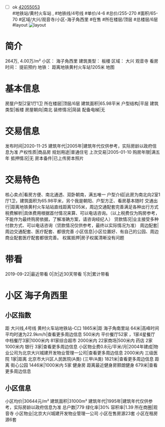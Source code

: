 - [ ] ok [42055053](https://bj.5i5j.com/ershoufang/42055053.html)  
 #地铁站/黄村火车站 ,  #地铁线/4号线
#单价/4-6 #总价/255-270 #面积/65-70   #区域/大兴/观音寺/小区-海子角西里 #在售 #所在楼层/顶层 #总楼层/6层 #layout 
![layout](http://image16.5i5j.com/erp/house/4205/42055053/huxing/chdnajmj07adf3e5.jpg_P5.jpg) 
# 简介 
 264万,  4.00万/m² 
小区： 海子角西里
建筑类型： 板楼
区域： 大兴 观音寺
看房时间： 提前预约
地铁： 距离地铁黄村火车站1205米 地图
# 基本信息 
 房屋户型|2室1厅1卫
所在楼层|顶层/6层
建筑面积|65.98平米
户型结构|平层
建筑类型|板楼
房屋朝向|南北
装修情况|简装
配备电梯|无
# 交易信息 
 发布时间|2020-11-25
建筑年代|2005年|建筑年代仅供参考，实际房龄以政府信息为准
产权性质|商品房
规划用途|普通住宅
上次交易|2005-01-10
购房年限|满五年
抵押情况|无
房本备件|已上传房本照片
# 交易特色 
 核心卖点|看房方便、南北通透、双卧朝南，满五唯一
户型介绍|此房为南北向2室1厅1卫，建筑面积为65.98平米，另个我是朝阳、户型方正、看房基本随时
交通出行|距离地铁黄村火车站站直线距离1205米，周边交通配套完善满足各种出行方式
税费解析|具体费用根据首付情况来算、可以电话咨询。（以上税费仅为购房参考，不能作为最终购房依据，了解准确方案，请咨询经纪人）
贷款情况|业主接受多种付款方式、可以电话咨询（贷款情况仅供参考，最终以实际情况为准）
周边配套|周边交通配套、医疗配套、都很完善
小区信息|小区位置好、有自己的公园、周边商业配套医疗配套都很完善。
权属抵押|房子权属清晰没有问题
# 带看 
 2019-09-22|最近带看	 0|次|近30天带看	 1|次|累计带看
# 小区 海子角西里
## 小区指数 
 距 大兴线,4号线 黄村火车站地铁站-C口 1865米|距 海子角南里站 64米|高峰时间平均时速为22.9km/h|查看更多周边信息
500米内 平价餐厅52家 ，1家4星餐厅
中档餐厅3家|1000米内 81家综合超市
2000米内 22家商场|500米内 药店 2家
1000米内 银行 3家|查看更多周边信息
小区物业费0.8元/平米/月|2004年建成|物业公司为北京大兴城建开发物业管理一公司|查看更多周边信息
2000米内 三级医院 1家|距离 北京市大兴区人民医院(A类) (三甲/A类) 1821米|查看更多周边信息
距离 街心公园 1446米|1000米内 5家 健身房
距离最近健身房颢朗健身 679米|查看更多周边信息
## 小区信息 
 小区均价|30644元/m²
建筑面积|31000m²
建筑年代|1995年|建筑年代仅供参考，实际房龄以政府信息为准
总户数|779
绿化率|30%
容积率|1.39
所在商圈|观音寺
小区物业|北京大兴城建开发物业管理一公司
小区在售房源23套
小区在租房源6套
